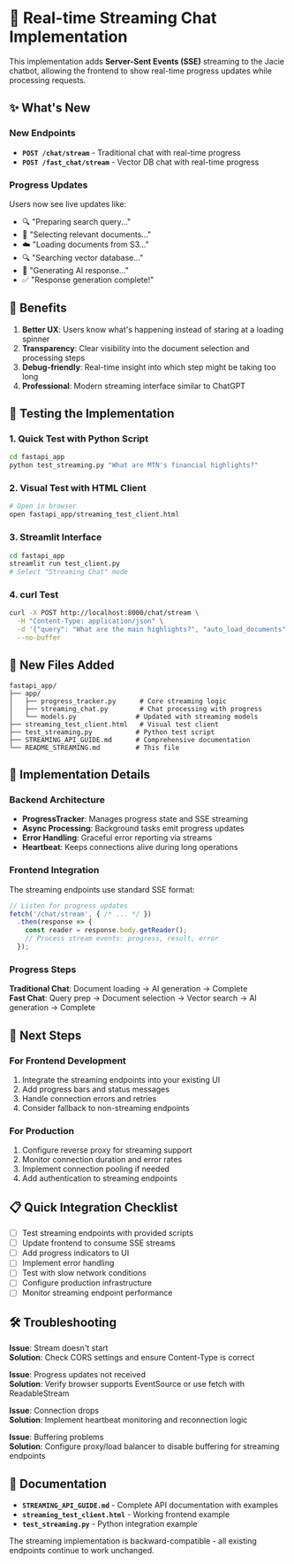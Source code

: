 # 🚀 Real-time Streaming Chat Implementation

This implementation adds **Server-Sent Events (SSE)** streaming to the Jacie chatbot, allowing the frontend to show real-time progress updates while processing requests.

## ✨ What's New

### New Endpoints
- **`POST /chat/stream`** - Traditional chat with real-time progress
- **`POST /fast_chat/stream`** - Vector DB chat with real-time progress

### Progress Updates
Users now see live updates like:
- 🔍 "Preparing search query..."
- 📄 "Selecting relevant documents..."
- ☁️ "Loading documents from S3..."
- 🔍 "Searching vector database..."
- 🤖 "Generating AI response..."
- ✅ "Response generation complete!"

## 🎯 Benefits

1. **Better UX**: Users know what's happening instead of staring at a loading spinner
2. **Transparency**: Clear visibility into the document selection and processing steps
3. **Debug-friendly**: Real-time insight into which step might be taking too long
4. **Professional**: Modern streaming interface similar to ChatGPT

## 🧪 Testing the Implementation

### 1. Quick Test with Python Script
```bash
cd fastapi_app
python test_streaming.py "What are MTN's financial highlights?"
```

### 2. Visual Test with HTML Client
```bash
# Open in browser
open fastapi_app/streaming_test_client.html
```

### 3. Streamlit Interface
```bash
cd fastapi_app
streamlit run test_client.py
# Select "Streaming Chat" mode
```

### 4. curl Test
```bash
curl -X POST http://localhost:8000/chat/stream \
  -H "Content-Type: application/json" \
  -d '{"query": "What are the main highlights?", "auto_load_documents": true}' \
  --no-buffer
```

## 📁 New Files Added

```
fastapi_app/
├── app/
│   ├── progress_tracker.py      # Core streaming logic
│   ├── streaming_chat.py        # Chat processing with progress
│   └── models.py               # Updated with streaming models
├── streaming_test_client.html   # Visual test client
├── test_streaming.py           # Python test script
├── STREAMING_API_GUIDE.md      # Comprehensive documentation
└── README_STREAMING.md         # This file
```

## 🔧 Implementation Details

### Backend Architecture
- **ProgressTracker**: Manages progress state and SSE streaming
- **Async Processing**: Background tasks emit progress updates
- **Error Handling**: Graceful error reporting via streams
- **Heartbeat**: Keeps connections alive during long operations

### Frontend Integration
The streaming endpoints use standard SSE format:
```javascript
// Listen for progress updates
fetch('/chat/stream', { /* ... */ })
  .then(response => {
    const reader = response.body.getReader();
    // Process stream events: progress, result, error
  });
```

### Progress Steps
**Traditional Chat**: Document loading → AI generation → Complete  
**Fast Chat**: Query prep → Document selection → Vector search → AI generation → Complete

## 🚀 Next Steps

### For Frontend Development
1. Integrate the streaming endpoints into your existing UI
2. Add progress bars and status messages
3. Handle connection errors and retries
4. Consider fallback to non-streaming endpoints

### For Production
1. Configure reverse proxy for streaming support
2. Monitor connection duration and error rates
3. Implement connection pooling if needed
4. Add authentication to streaming endpoints

## 📋 Quick Integration Checklist

- [ ] Test streaming endpoints with provided scripts
- [ ] Update frontend to consume SSE streams
- [ ] Add progress indicators to UI
- [ ] Implement error handling
- [ ] Test with slow network conditions
- [ ] Configure production infrastructure
- [ ] Monitor streaming endpoint performance

## 🛠 Troubleshooting

**Issue**: Stream doesn't start  
**Solution**: Check CORS settings and ensure Content-Type is correct

**Issue**: Progress updates not received  
**Solution**: Verify browser supports EventSource or use fetch with ReadableStream

**Issue**: Connection drops  
**Solution**: Implement heartbeat monitoring and reconnection logic

**Issue**: Buffering problems  
**Solution**: Configure proxy/load balancer to disable buffering for streaming endpoints

## 📖 Documentation

- **`STREAMING_API_GUIDE.md`** - Complete API documentation with examples
- **`streaming_test_client.html`** - Working frontend example
- **`test_streaming.py`** - Python integration example

The streaming implementation is backward-compatible - all existing endpoints continue to work unchanged. 